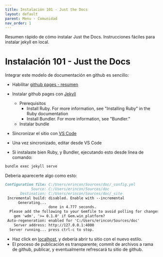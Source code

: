 ```yaml
---
title: Instalación 101 - Just the Docs
layout: default
parent: Menu - Comunidad
nav_order: 1
---
```


Resumen rápido de cómo instalar Just the Docs. Instrucciones fáciles para instalar jekyll en local.

# Instalación 101 - Just the Docs

Integrar este modelo de documentación en github es sencillo:

- Habilitar [github pages - resumen](https://docs.github.com/en/pages/setting-up-a-github-pages-site-with-jekyll)
- Instalar github pages con [Jekyll](https://docs.github.com/en/pages/setting-up-a-github-pages-site-with-jekyll/creating-a-github-pages-site-with-jekyll)
    - Prerequisitos
      - Install Ruby. For more information, see "Installing Ruby" in the Ruby documentation
      - Install Bundler. For more information, see "Bundler."
    - Instalar bundle

- Sincronizar el sitio con [VS Code](https://code.visualstudio.com/docs/sourcecontrol/overview)
- Una vez sincronizado, editar desde VS Code
- Si instalaste bien Ruby, y Bundler, ejecutando esto desde linea de comando: 
```markdown
bundle exec jekyll serve
```
Deberia aparecerte algo como esto:
```markdown
Configuration file: C:/Users/erincon/Sources/doc/_config.yml
            Source: C:/Users/erincon/Sources/doc
       Destination: C:/Users/erincon/Sources/doc/_site
 Incremental build: disabled. Enable with --incremental
      Generating... 
                    done in 4.777 seconds.
  Please add the following to your Gemfile to avoid polling for changes:
    gem 'wdm', '>= 0.1.0' if Gem.win_platform?
 Auto-regeneration: enabled for 'C:/Users/erincon/Sources/doc'
    Server address: http://127.0.0.1:4000
  Server running... press ctrl-c to stop.
```
- Haz click en [localhost](http://127.0.0.1:4000), y debería abrir tu sitio con el nuevo estilo.
- El proceso de publicación es transparente; commit de archivos a rama de github, publicar, y eventualmente refrescará tu sitio de github.



